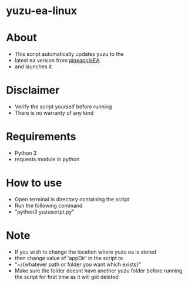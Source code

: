 # yuzu-ea-linux

# About
* This script automatically updates yuzu to the
* latest ea version from [pineappleEA](https://github.com/pineappleEA/pineapple-src)
* and launches it

# Disclaimer
* Verify the script yourself before running
* There is no warranty of any kind

# Requirements
* Python 3
* requests module in python

# How to use
* Open terminal in directory containing the script
* Run the following command
* "python3 yuzuscript.py"

# Note
* If you wish to change the location where yuzu ea is stored
* then change value of 'appDir' in the script to
* "~/{whatever path or folder you want which exists}"
* Make sure the folder doesnt have another yuzu folder before running the script for first time as it will get deleted 

